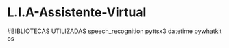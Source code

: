 # L.I.A-Assistente-Virtual

#BIBLIOTECAS UTILIZADAS 
speech_recognition
pyttsx3
datetime
pywhatkit
os
